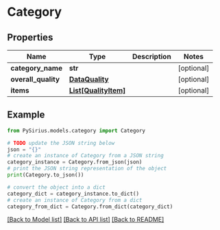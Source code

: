 # Category


## Properties

Name | Type | Description | Notes
------------ | ------------- | ------------- | -------------
**category_name** | **str** |  | [optional] 
**overall_quality** | [**DataQuality**](DataQuality.md) |  | [optional] 
**items** | [**List[QualityItem]**](QualityItem.md) |  | [optional] 

## Example

```python
from PySirius.models.category import Category

# TODO update the JSON string below
json = "{}"
# create an instance of Category from a JSON string
category_instance = Category.from_json(json)
# print the JSON string representation of the object
print(Category.to_json())

# convert the object into a dict
category_dict = category_instance.to_dict()
# create an instance of Category from a dict
category_from_dict = Category.from_dict(category_dict)
```
[[Back to Model list]](../README.md#documentation-for-models) [[Back to API list]](../README.md#documentation-for-api-endpoints) [[Back to README]](../README.md)


